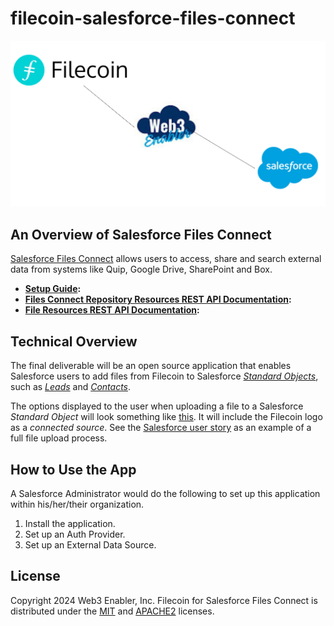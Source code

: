 # filecoin-salesforce-files-connect

![](documentation_and_images/filecoin-salesforce-files-connect-thumbnail.png)

## An Overview of Salesforce Files Connect

[Salesforce Files Connect](https://help.salesforce.com/s/articleView?id=sf.collab_admin_files_connect.htm) allows users to access, share and search external data from systems like Quip, Google Drive, SharePoint and Box.

- **[Setup Guide](https://github.com/MuKnSys/ipfs-salesforce-files-connect/blob/main/documentation_and_images/Files%20Connect%20-%20Setup%20Guide%20-%20Winter'17%20-%20Oct%2013th%202016.pdf):**
- **[Files Connect Repository Resources REST API Documentation](https://github.com/MuKnSys/ipfs-salesforce-files-connect/blob/main/documentation_and_images/salesforce_files_connect_features_files.pdf):**
- **[File Resources REST API Documentation](https://github.com/MuKnSys/ipfs-salesforce-files-connect/blob/main/documentation_and_images/salesforce_files_connect_resources_files.pdf):**

## Technical Overview

The final deliverable will be an open source application that enables Salesforce users to add files from Filecoin to Salesforce [_Standard Objects_](https://developer.salesforce.com/docs/atlas.en-us.object_reference.meta/object_reference/sforce_api_objects_list.htm), such as [_Leads_](https://developer.salesforce.com/docs/atlas.en-us.object_reference.meta/object_reference/sforce_api_objects_lead.htm) and [_Contacts_](https://developer.salesforce.com/docs/atlas.en-us.object_reference.meta/object_reference/sforce_api_objects_contact.htm).

The options displayed to the user when uploading a file to a Salesforce _Standard Object_ will look something like [this](https://github.com/MuKnSys/ipfs-salesforce-files-connect/blob/main/documentation_and_images/filecoin-connected-source-in-salesforce.png). It will include the Filecoin logo as a _connected source_. See the [Salesforce user story](https://github.com/MuKnSys/ipfs-salesforce-files-connect/blob/update-readme/documentation_and_images/Salesforce-user-flow.drawio.png) as an example of a full file upload process.

## How to Use the App

A Salesforce Administrator would do the following to set up this application within his/her/their organization. 

1. Install the application.
1. Set up an Auth Provider.
1. Set up an External Data Source.

## License

Copyright 2024 Web3 Enabler, Inc. Filecoin for Salesforce Files Connect is distributed under the [MIT]() and [APACHE2]() licenses.
